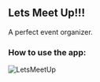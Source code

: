 ## Lets Meet Up!!!
 A perfect event organizer.

### How to use the app:
![LetsMeetUp](https://raw.githubusercontent.com/Lakshman-LD/LetsMeetUp/master/readmeImages/output_1NJ9eo.gif)
